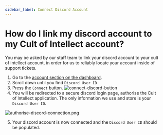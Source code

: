 ```yaml
---
sidebar_label: Connect Discord Account
---
```


# How do I link my discord account to my Cult of Intellect account?

You may be asked by our staff team to link your discord account to your cult of intellect account, in order for us to reliably locate your account inside of support tickets.

1. Go to the [account section on the dashboard](https://dashboard.cultofintellect.com/account).
2. Scroll down until you find `Discord User ID`
3. Press the `Connect` button.
   ![connect-discord-button](/img/connect-discord-button.png)
4. You will be redirected to a secure discord login page, authorise the Cult of Intellect application. The only information we use and store is your `Discord User ID`.

![authorise-discord-connection.png](/img/authorise-discord-connection.png)

5. Your discord account is now connected and the `Discord User ID` should be populated.
